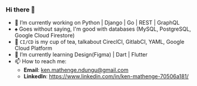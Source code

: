 ### Hi there 👋

- 🔭 I’m currently working on Python | Django | Go | REST | GraphQL
- :spades: Goes without saying, I'm good with databases (MySQL, PostgreSQL, Google Cloud Firestore)
- :tea: `CI/CD` is my cup of tea, talkabout CireclCI, GitlabCI, YAML, Google Cloud Platform
- 🌱 I’m currently learning Design(Figma) | Dart | Flutter
- 📫 How to reach me: 
  - **Email**: ken.mathenge.ndungu@gmail.com
  - **LinkedIn**: https://www.linkedin.com/in/ken-mathenge-70506a181/

<!--
**ageeknamedslickback/ageeknamedslickback** is a ✨ _special_ ✨ repository because its `README.md` (this file) appears on your GitHub profile.

Here are some ideas to get you started:

- 🔭 I’m currently working on ...
- 🌱 I’m currently learning ...
- 👯 I’m looking to collaborate on ...
- 🤔 I’m looking for help with ...
- 💬 Ask me about ...
- 📫 How to reach me: ...
- 😄 Pronouns: ...
- ⚡ Fun fact: ...
-->

